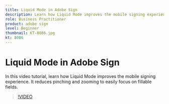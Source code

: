 ```yaml
---
title: Liquid Mode in Adobe Sign
description: Learn how Liquid Mode improves the mobile signing experience
role: Business Practitioner
product: adobe sign
level: Beginner
thumbnail: KT-8086.jpg
kt: 8086
---
```

# Liquid Mode in Adobe Sign

In this video tutorial, learn how Liquid Mode improves the mobile signing experience. It reduces pinching and zooming to easily focus on fillable fields.

>[!VIDEO](https://video.tv.adobe.com/v/333803?hidetitle=true)